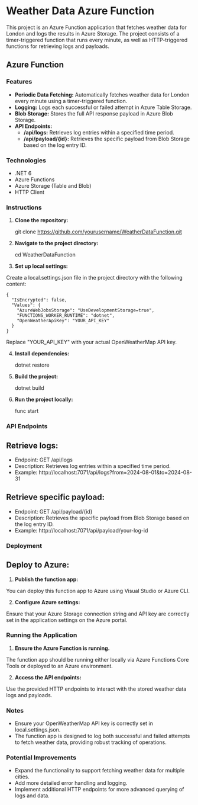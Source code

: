 ﻿# Weather Data Azure Function

This project is an Azure Function application that fetches weather data for London and logs the results in Azure Storage. The project consists of a timer-triggered function that runs every minute, as well as HTTP-triggered functions for retrieving logs and payloads.

## Azure Function

### Features

- **Periodic Data Fetching:** Automatically fetches weather data for London every minute using a timer-triggered function.
- **Logging:** Logs each successful or failed attempt in Azure Table Storage.
- **Blob Storage:** Stores the full API response payload in Azure Blob Storage.
- **API Endpoints:**
  - **/api/logs:** Retrieves log entries within a specified time period.
  - **/api/payload/{id}:** Retrieves the specific payload from Blob Storage based on the log entry ID.

### Technologies

- .NET 6
- Azure Functions
- Azure Storage (Table and Blob)
- HTTP Client

### Instructions

1. **Clone the repository:**
   

   git clone https://github.com/yourusername/WeatherDataFunction.git

2. **Navigate to the project directory:**

    cd WeatherDataFunction

3. **Set up local settings:**

Create a local.settings.json file in the project directory with the following content:


    {
      "IsEncrypted": false,
      "Values": {
        "AzureWebJobsStorage": "UseDevelopmentStorage=true",
        "FUNCTIONS_WORKER_RUNTIME": "dotnet",
        "OpenWeatherApiKey": "YOUR_API_KEY"
      }
    }
Replace "YOUR_API_KEY" with your actual OpenWeatherMap API key.

4. **Install dependencies:**

    dotnet restore

5. **Build the project:**

    dotnet build

6. **Run the project locally:**

    func start

### API Endpoints

## Retrieve logs:

- Endpoint: GET /api/logs
- Description: Retrieves log entries within a specified time period.
- Example: http://localhost:7071/api/logs?from=2024-08-01&to=2024-08-31

## Retrieve specific payload:
- Endpoint: GET /api/payload/{id}
- Description: Retrieves the specific payload from Blob Storage based on the log entry ID.
- Example: http://localhost:7071/api/payload/your-log-id

### Deployment

## Deploy to Azure:

1. **Publish the function app:**

You can deploy this function app to Azure using Visual Studio or Azure CLI.

2. **Configure Azure settings:**

Ensure that your Azure Storage connection string and API key are correctly set in the application settings on the Azure portal.

### Running the Application

1. **Ensure the Azure Function is running.**

The function app should be running either locally via Azure Functions Core Tools or deployed to an Azure environment.

2. **Access the API endpoints:**

Use the provided HTTP endpoints to interact with the stored weather data logs and payloads.


### Notes
- Ensure your OpenWeatherMap API key is correctly set in local.settings.json.
- The function app is designed to log both successful and failed attempts to fetch weather data, providing robust tracking of operations.

### Potential Improvements
- Expand the functionality to support fetching weather data for multiple cities.
- Add more detailed error handling and logging.
- Implement additional HTTP endpoints for more advanced querying of logs and data.
